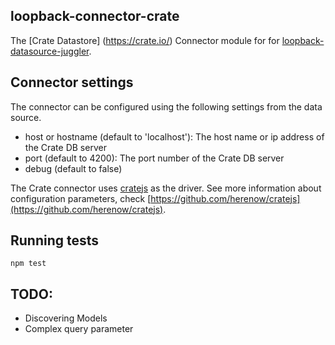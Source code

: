 ## loopback-connector-crate

The [Crate Datastore] (https://crate.io/) Connector module for for [loopback-datasource-juggler](http://docs.strongloop.com/loopback-datasource-juggler/).

## Connector settings

The connector can be configured using the following settings from the data source.
* host or hostname (default to 'localhost'): The host name or ip address of the Crate DB server
* port (default to 4200): The port number of the Crate DB server
* debug (default to false)

The Crate connector uses [cratejs](https://github.com/herenow/cratejs) as the driver. See more
information about configuration parameters, check [https://github.com/herenow/cratejs](https://github.com/herenow/cratejs).


## Running tests

    npm test


## TODO:
 - Discovering Models
 - Complex query parameter
